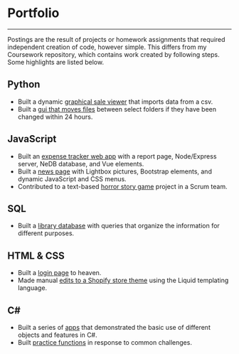 # Portfolio
___
Postings are the result of projects or homework assignments that required independent creation of code, however simple. This differs from my Coursework repository, which contains work created by following steps. Some highlights are listed below.

## Python
* Built a dynamic [graphical sale viewer](https://github.com/rebeccapizano/Portfolio/tree/master/Python/Version27/SaleViewer) that imports data from a csv.
* Built a [gui that moves files](https://github.com/rebeccapizano/Portfolio/tree/master/Python/Version27/DbFileTransferGuiDate) between select folders if they have been changed within 24 hours.

## JavaScript
* Built an [expense tracker web app](https://github.com/rebeccapizano/Portfolio/tree/master/JavaScript/ExpenseWebApp) with a report page, Node/Express server, NeDB database, and Vue elements.
* Built a [news page](https://github.com/rebeccapizano/Portfolio/tree/master/JavaScript/MenuExercise) with Lightbox pictures, Bootstrap elements, and dynamic JavaScript and CSS menus.
* Contributed to a text-based [horror story game](https://github.com/rebeccapizano/Portfolio/tree/master/JavaScript/HorrorGame) project in a Scrum team.

## SQL
* Built a [library database](https://github.com/rebeccapizano/Portfolio/tree/master/Database-SQL) with queries that organize the information for different purposes.

## HTML & CSS
* Built a [login page](https://github.com/rebeccapizano/Portfolio/tree/master/HTML-CSS/LoginPage) to heaven.
* Made manual [edits to a Shopify store theme](https://github.com/SireneNova/Portfolio/tree/master/HTML-CSS/ShopifyThemeEdits) using the Liquid templating language.

## C#
* Built a series of [apps](https://github.com/rebeccapizano/Portfolio/tree/master/CSharp/ConsoleApps) that demonstrated the basic use of different objects and features in C#.
* Built [practice functions](https://github.com/rebeccapizano/Portfolio/tree/master/CSharp/PracticeFunctions) in response to common challenges.

